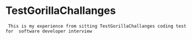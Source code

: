 # TestGorillaChallanges
` This is my experience from sitting TestGorillaChallanges coding test for  software developer interview`
